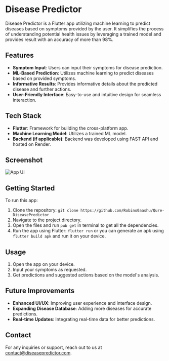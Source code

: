 # Disease Predictor

Disease Predictor is a Flutter app utilizing machine learning to predict diseases based on symptoms provided by the user. It simplifies the process of understanding potential health issues by leveraging a trained model and provides result with an accuracy of more than 98%.

## Features

- **Symptom Input**: Users can input their symptoms for disease prediction.
- **ML-Based Prediction**: Utilizes machine learning to predict diseases based on provided symptoms.
- **Informative Results**: Provides informative details about the predicted disease and further actions.
- **User-Friendly Interface**: Easy-to-use and intuitive design for seamless interaction.

## Tech Stack

- **Flutter**: Framework for building the cross-platform app.
- **Machine Learning Model**: Utilizes a trained ML model.
- **Backend (if applicable)**: Backend was developed using FAST API and hosted on Render.

## Screenshot
![App UI](https://github.com/Robino0aashu/Qure-DiseasePredictor/assets/103640421/faf7115f-d2d3-45aa-bb53-3331cb29f05d)

## Getting Started

To run this app:

1. Clone the repository: `git clone https://github.com/Robino0aashu/Qure-DiseasePredictor`
2. Navigate to the project directory.
3. Open the files and run `pub get` in terminal to get all the dependencies.
4. Run the app using Flutter: `flutter run` or you can generate an apk using `flutter build apk` and run it on your device.

## Usage

1. Open the app on your device.
2. Input your symptoms as requested.
3. Get predictions and suggested actions based on the model's analysis.

## Future Improvements

- **Enhanced UI/UX**: Improving user experience and interface design.
- **Expanding Disease Database**: Adding more diseases for accurate predictions.
- **Real-time Updates**: Integrating real-time data for better predictions.

## Contact

For any inquiries or support, reach out to us at [contact@diseasepredictor.com](mailto:aashu.20404kr@gmail.com).

